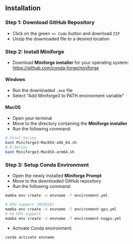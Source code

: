 ## Installation

### Step 1: Download GitHub Repository 
- Click on the green `<> Code` button and download `ZIP` 
- Unzip the downloaded file to a desired location

### Step 2: Install Miniforge
- Download **Miniforge installer** for your operating system:  
https://github.com/conda-forge/miniforge  

#### Windows
- Run the downloaded `.exe` file 
- Select "Add Miniforge3 to PATH environment variable" 

#### MacOS
- Open your terminal
- Move to the directory containing the **Miniforge installer**
- Run the following command:  

```bash
# Intel-Series
bash Miniforge3-MacOSX-x86_64.sh
# M-Series
bash Miniforge3-MacOSX-arm64.sh
```  

### Step 3: Setup Conda Environment
- Open the newly installed **Miniforge Prompt**
- Move to the downloaded GitHub repository
- Run the following command: 

```bash
mamba env create -n envname -f environment.yml
```  

```bash
# GPU support (NVIDIA)
mamba env create -n envname -f environment-gpu.yml
# no GPU support 
mamba env create -n envname -f environment-nogpu.yml
```  

- Activate Conda environment:  
```bash
conda activate envname
```